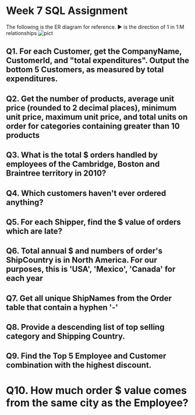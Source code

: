 # Week 7 SQL Assignment

The following is the ER diagram for reference.
▶️ is the direction of 1 in 1:M relationships
![pict](https://documentation.red-gate.com/dms6/files/49646072/49646073/3/1559655630714/ERDiagramNorthwind.png)

## Q1. For each Customer, get the CompanyName, CustomerId, and "total expenditures". Output the bottom 5 Customers, as measured by total expenditures.

## Q2. Get the number of products, average unit price (rounded to 2 decimal places), minimum unit price, maximum unit price, and total units on order for categories containing greater than 10 products

## Q3. What is the total $ orders handled by employees of the Cambridge, Boston and Braintree territory in 2010? 

## Q4. Which customers haven't ever ordered anything?

## Q5. For each Shipper, find the $ value of orders which are late?

## Q6. Total annual $ and numbers of  order's ShipCountry is in North America. For our purposes, this is 'USA', 'Mexico', 'Canada' for each year

## Q7. Get all unique ShipNames from the Order table that contain a hyphen '-'

## Q8. Provide a descending list of top selling category and Shipping Country.

## Q9. Find the Top 5 Employee and Customer combination with the highest discount. 

# Q10. How much order $ value comes from the same city as the Employee?



